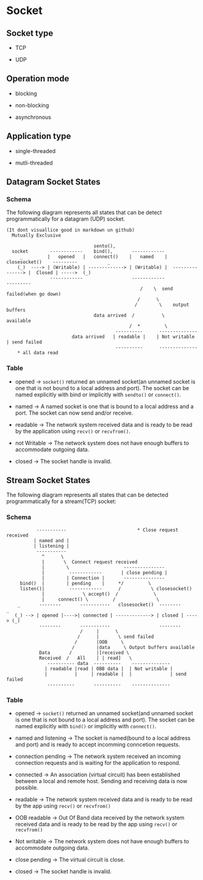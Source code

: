 # Socket

## Socket type

* TCP

* UDP

## Operation mode

* blocking

* non-blocking

* asynchronous

## Application type

* single-threaded

* mutli-threaded

## Datagram Socket States

### Schema

The following diagram represents all states that can be detect programmatically for a datagram (UDP) socket.

```
(It dont visuallice good in markdown un github)
  Mutually Exclusive
  
  								sento(),
  socket 		------------    bind(),       ------------  				   
	 _		   |   opened 	|   connect()    |   named    |   closesocket()    ---------		   _
	(_)  ----> | (Writable) | -------------> | (Writable) |  ---------------> |  Closed | ----->  (_)
     		    ------------				  ------------			 		   ---------
												 /	  \  send failed(when go down)
												/      \
											   /        \    output buffers
								data arrived  /          \      available
											 /  *         \
										----------      --------------
						data arrived   | readable |    | Not writable | send failed
										----------      --------------
	* all data read
```

### Table

* opened -> `socket()` returned an unnamed socket(an unnamed socket is one that is not bound to a local address and port). The socket can be named explicitly with bind or implicitly with `sendto()` or `connect()`.

* named -> A named socket is one that is bound to a local address and a port. The socket can now send and/or receive.

* readable -> The network system received data and is ready to be read by the application using `recv()` or `recvfrom()`.

* not Writable -> The network system does not have enough buffers to accommodate outgoing data.

* closed -> The socket handle is invalid.

## Stream Socket States

The following diagram represents all states that can be detected programmatically for a stream(TCP) socket:

### Schema


```        
		   -----------							* Close request received
		  | named and |
		  | listening |
		   -----------
			 ^		\
			 |       \  Connect request received
			 |		  \					   ---------------
		     |		   ------------		  | close pending |
			 |        | Connection |	   ---------------
	 bind()  |	      | pending    |	 */			\
	 listen()|		   ------------		 /			 \ closesocket()
			 |	    		\ accept()  /			  \
			 |	   connect() \         /			   \
	_		-------- 	   -----------   closesocket()	--------		 _
   (_) --> | opened |---->| connected | -------------> | closed | ----> (_)
			--------	   -----------	 				--------
						   /     |      \
						  /		 |	 	 \ send failed
						 /		 |OOB	  \
						/		 |data	   \ Output buffers available
			Data	   /  		 |[received \
			Received  /   All	 | | read]	 \
			   ---------- data  ----------	  --------------
			  |	readable |read | OBB data |  | Not writable |
			  |			 |	   | readable |  |				| send failed
			   ----------		----------	  --------------
```

### Table

* opened -> `socket()` returned an unnamed socket(and unnamed socket is one that is not bound to a local address and port). The socket can be named explicitly with `bind()` or implicitly with `connect()`.

* named and listening -> The socket is named(bound to a local address and port) and is ready to accept incomming conncetion requests.

* connection pending -> The network system received an incoming connection requests and is waiting for the application to respond.

* connected -> An association (virtual circuit) has been established between a local and remote host. Sending and receiving data is now possible.

* readable -> The network system received data and is ready to be read by the app using `recv()` or `recvfrom()`

* OOB readable -> Out Of Band data received by the network system received data and is ready to be read by the app using `recv()` or `recvfrom()`

* Not writable -> The network system does not have enough buffers to accommodate outgoing data.

* close pending -> The virtual circuit is close.

* closed -> The socket handle is invalid.
